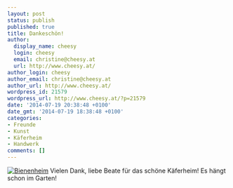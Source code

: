 ```yaml
---
layout: post
status: publish
published: true
title: Dankeschön!
author:
  display_name: cheesy
  login: cheesy
  email: christine@cheesy.at
  url: http://www.cheesy.at/
author_login: cheesy
author_email: christine@cheesy.at
author_url: http://www.cheesy.at/
wordpress_id: 21579
wordpress_url: http://www.cheesy.at/?p=21579
date: '2014-07-19 20:38:48 +0100'
date_gmt: '2014-07-19 18:38:48 +0100'
categories:
- Freunde
- Kunst
- Käferheim
- Handwerk
comments: []
---
```

[![Bienenheim](http://www.cheesy.at/wp-content/uploads/Armschlag.jpg)](http://www.cheesy.at/wp-content/uploads/Armschlag.jpg)
Vielen Dank, liebe Beate für das schöne Käferheim! Es hängt schon im Garten!
